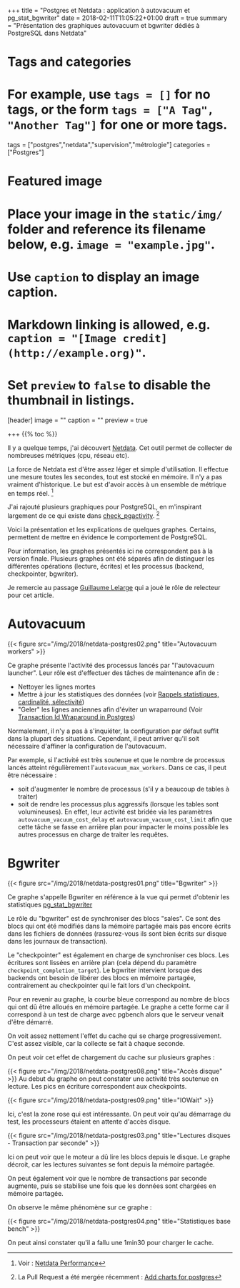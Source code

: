 +++
title = "Postgres et Netdata : application à autovacuum et pg_stat_bgwriter"
date = 2018-02-11T11:05:22+01:00
draft = true
summary = "Présentation des graphiques autovacuum et bgwriter dédiés à PostgreSQL dans Netdata"

# Tags and categories
# For example, use `tags = []` for no tags, or the form `tags = ["A Tag", "Another Tag"]` for one or more tags.
tags = ["postgres","netdata","supervision","métrologie"]
categories = ["Postgres"]

# Featured image
# Place your image in the `static/img/` folder and reference its filename below, e.g. `image = "example.jpg"`.
# Use `caption` to display an image caption.
#   Markdown linking is allowed, e.g. `caption = "[Image credit](http://example.org)"`.
# Set `preview` to `false` to disable the thumbnail in listings.
[header]
image = ""
caption = ""
preview = true

+++
{{% toc %}}

Il y a quelque temps, j'ai découvert [Netdata](https://my-netdata.io/).
Cet outil permet de collecter de nombreuses métriques (cpu, réseau etc).

La force de Netdata est d'être assez léger et simple d'utilisation. Il effectue
une mesure toutes les secondes, tout est stocké en mémoire. Il n'y a pas vraiment
d'historique. Le but est d'avoir accès à un ensemble de métrique en temps réel. [^1]

J'ai rajouté plusieurs graphiques pour PostgreSQL, en m'inspirant largement de
ce qui existe dans [check_pgactivity](https://github.com/OPMDG/check_pgactivity). [^2]

Voici la présentation et les explications de quelques graphes. Certains,
permettent de mettre en évidence le comportement de PostgreSQL.

Pour information, les graphes présentés ici ne correspondent pas à la version finale.
Plusieurs graphes ont été séparés afin de distinguer les différentes opérations
(lecture, écrites) et les processus (backend, checkpointer, bgwriter).

Je remercie au passage [Guillaume Lelarge](https://twitter.com/g_lelarge) qui a
joué le rôle de relecteur pour cet article.

# Autovacuum

{{< figure src="/img/2018/netdata-postgres02.png" title="Autovacuum workers" >}}

Ce graphe présente l'activité des processus lancés par "l'autovacuum launcher".
Leur rôle est d'effectuer des tâches de maintenance afin de :

  * Nettoyer les lignes mortes
  * Mettre à jour les statistiques des données (voir [Rappels statistiques, cardinalité, sélectivité](https://blog.anayrat.info/2017/11/26/postgresql---jsonb-et-statistiques/#rappels-statistiques-cardinalit%C3%A9-s%C3%A9lectivit%C3%A9))
  * "Geler" les lignes anciennes afin d'éviter un wraparround (Voir [Transaction Id Wraparound in Postgres](http://malisper.me/transaction-id-wraparound-in-postgres/))

Normalement, il n'y a pas à s'inquiéter, la configuration par défaut suffit dans
la plupart des situations. Cependant, il peut arriver qu'il soit nécessaire
d'affiner la configuration de l'autovacuum.

Par exemple, si l'activité est très soutenue et que le nombre de processus lancés
atteint régulièrement l'`autovacuum_max_workers`. Dans ce cas, il peut être nécessaire :

  * soit d'augmenter le nombre de processus (s'il y a beaucoup de tables à traiter)
  * soit de rendre les processus plus aggressifs (lorsque les tables sont volumineuses).
  En effet, leur activité est bridée via les paramètres `autovacuum_vacuum_cost_delay`
  et `autovacuum_vacuum_cost_limit` afin que cette tâche se fasse en arrière plan
  pour impacter le moins possible les autres processus en charge de traiter les requêtes.

# Bgwriter

{{< figure src="/img/2018/netdata-postgres01.png" title="Bgwriter" >}}

Ce graphe s'appelle Bgwriter en référence à la vue qui permet d'obtenir les statistiques [pg_stat_bgwriter](https://www.postgresql.org/docs/current/static/monitoring-stats.html#PG-STAT-BGWRITER-VIEW)

Le rôle du "bgwriter" est de synchroniser des blocs "sales". Ce sont des blocs qui
ont été modifiés dans la mémoire partagée mais pas encore écrits dans les fichiers
de données (rassurez-vous ils sont bien écrits sur disque dans les journaux de transaction).

Le "checkpointer" est également en charge de synchroniser ces blocs. Les écritures
sont lissées en arrière plan (cela dépend du paramètre `checkpoint_completion_target`).
Le bgwriter intervient lorsque des backends ont besoin de libérer des blocs en
mémoire partagée,  contrairement au checkpointer qui le fait lors d'un checkpoint.

Pour en revenir au graphe, la courbe bleue correspond au nombre de blocs qui ont
dû être alloués en mémoire partagée. Le graphe a cette forme car il correspond à
un test de charge avec pgbench alors que le serveur venait d'être démarré.

On voit assez nettement l'effet du cache qui se charge progressivement. C'est
assez visible, car la collecte se fait à chaque seconde.

On peut voir cet effet de chargement du cache sur plusieurs graphes :

{{< figure src="/img/2018/netdata-postgres08.png" title="Accès disque" >}}
Au debut du graphe on peut constater une activité très soutenue en lecture.
Les pics en écriture correspondent aux checkpoints.


{{< figure src="/img/2018/netdata-postgres09.png" title="IOWait" >}}

Ici, c'est la zone rose qui est intéressante. On peut voir qu'au démarrage du test,
les processeurs étaient en attente d'accès disque.

{{< figure src="/img/2018/netdata-postgres03.png" title="Lectures disques - Transaction par seconde" >}}

Ici on peut voir que le moteur a dû lire les blocs depuis le disque. Le graphe
décroit, car les lectures suivantes se font depuis la mémoire partagée.

On peut également voir que le nombre de transactions par seconde augmente, puis
se stabilise une fois que les données sont chargées en mémoire partagée.

On observe le même phénomène sur ce graphe :

{{< figure src="/img/2018/netdata-postgres04.png" title="Statistiques base bench" >}}

On peut ainsi constater qu'il a fallu une 1min30 pour charger le cache.



[^1]: Voir : [Netdata Performance](https://github.com/firehol/netdata/wiki/Performance)
[^2]: La Pull Request a été mergée récemment : [Add charts for postgres](https://github.com/firehol/netdata/pull/3400)
